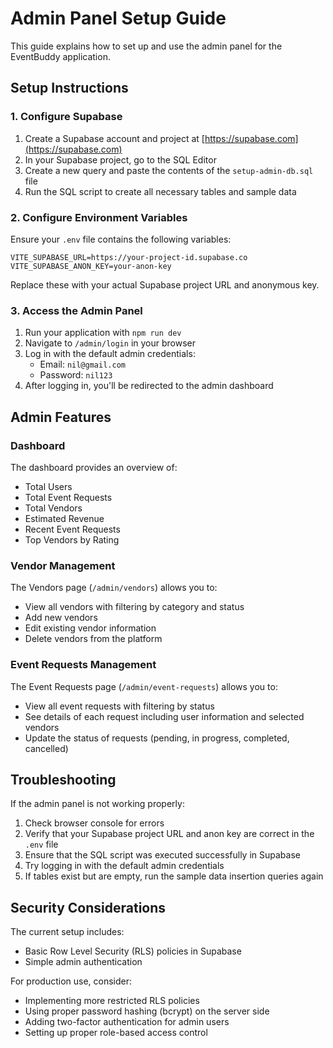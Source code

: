 # Admin Panel Setup Guide

This guide explains how to set up and use the admin panel for the EventBuddy application.

## Setup Instructions

### 1. Configure Supabase

1. Create a Supabase account and project at [https://supabase.com](https://supabase.com)
2. In your Supabase project, go to the SQL Editor
3. Create a new query and paste the contents of the `setup-admin-db.sql` file
4. Run the SQL script to create all necessary tables and sample data

### 2. Configure Environment Variables

Ensure your `.env` file contains the following variables:

```
VITE_SUPABASE_URL=https://your-project-id.supabase.co
VITE_SUPABASE_ANON_KEY=your-anon-key
```

Replace these with your actual Supabase project URL and anonymous key.

### 3. Access the Admin Panel

1. Run your application with `npm run dev`
2. Navigate to `/admin/login` in your browser
3. Log in with the default admin credentials:
   - Email: `nil@gmail.com`
   - Password: `nil123`
4. After logging in, you'll be redirected to the admin dashboard

## Admin Features

### Dashboard

The dashboard provides an overview of:
- Total Users
- Total Event Requests
- Total Vendors
- Estimated Revenue
- Recent Event Requests
- Top Vendors by Rating

### Vendor Management

The Vendors page (`/admin/vendors`) allows you to:
- View all vendors with filtering by category and status
- Add new vendors
- Edit existing vendor information
- Delete vendors from the platform

### Event Requests Management

The Event Requests page (`/admin/event-requests`) allows you to:
- View all event requests with filtering by status
- See details of each request including user information and selected vendors
- Update the status of requests (pending, in progress, completed, cancelled)

## Troubleshooting

If the admin panel is not working properly:

1. Check browser console for errors
2. Verify that your Supabase project URL and anon key are correct in the `.env` file
3. Ensure that the SQL script was executed successfully in Supabase
4. Try logging in with the default admin credentials
5. If tables exist but are empty, run the sample data insertion queries again

## Security Considerations

The current setup includes:
- Basic Row Level Security (RLS) policies in Supabase
- Simple admin authentication

For production use, consider:
- Implementing more restricted RLS policies
- Using proper password hashing (bcrypt) on the server side
- Adding two-factor authentication for admin users
- Setting up proper role-based access control 